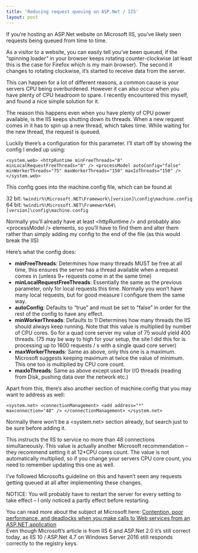 ```yaml
---
title: 'Reducing request queuing on ASP.Net / IIS'
layout: post
---
```


If you’re hosting an ASP.Net website on Microsoft IIS, you’ve likely seen requests being queued from time to time.

As a visitor to a website, you can easily tell you’ve been queued, if the “spinning loader” in your browser keeps rotating counter-clockwise (at least this is the case for Firefox which is my main browser). The second it changes to rotating clockwise, it’s started to receive data from the server.

This can happen for a lot of different reasons, a common cause is your servers CPU being overburdened. However it can also occur when you have plenty of CPU headroom to spare. I recently encountered this myself, and found a nice simple solution for it.

The reason this happens even when you have plenty of CPU power available, is the IIS keeps shutting down its threads. When a new request comes in it has to spin up a new thread, which takes time. While waiting for the new thread, the request is queued.

Luckily there’s a configuration for this parameter. I’ll start off by showing the config I ended up using:

`<system.web>
<httpRuntime minFreeThreads="8" minLocalRequestFreeThreads="8" />
<processModel autoConfig="false" minWorkerThreads="75" maxWorkerThreads="150" maxIoThreads="150" />
</system.web>`

This config goes into the machine.config file, which can be found at

32 bit: `%windir%\Microsoft.NET\Framework\[version]\config\machine.config`  
64 bit: `%windir%\Microsoft.NET\Framework64\[version]\config\machine.config`

Normally you’ll already have at least &lt;httpRuntime /&gt; and probably also &lt;processModel /&gt; elements, so you’ll have to find them and alter them rather than simply adding my config to the end of the file (as this would break the IIS)

Here’s what the config does:

- **minFreeThreads**: Determines how many threads MUST be free at all time, this ensures the server has a thread available when a request comes in (unless 9+ requests come in at the same time)
- **minLocalRequestFreeThreads**: Essentially the same as the previous parameter, only for local requests this time. Normally you won’t have many local requests, but for good measure I configure them the same way.
- **autoConfig**: Defaults to “true” and must be set to “false” in order for the rest of the config to have any effect.
- **minWorkerThreads**: Defaults to 1! Determines how many threads the IIS should always keep running. Note that this value is multiplied by number of CPU cores. So for a quad core server my value of 75 would yield 400 threads. (75 may be way to high for your setup, the site I did this for is processing up to 1600 requests / s with a single quad core server)
- **maxWorkerThreads**: Same as above, only this one is a maximum. Microsoft suggests keeping maximum at twice the value of minimum. This one too is multiplied by CPU core count.
- **maxIoThreads**: Same as above except used for I/O threads (reading from Disk, pushing data over the network etc.)

Apart from this, there’s also another section of machine.config that you may want to address as well:

`<system.net>
<connectionManagement>
<add address="*" maxconnection="48" />
</connectionManagement>
</system.net>`

Normally there won’t be a &lt;system.net&gt; section already, but search just to be sure before adding it.

This instructs the IIS to service no more than 48 connections simultaneously. This value is actually another Microsoft recommendation – they recommend setting it at 12\*CPU cores count. The value is not automatically multiplied, so if you change your servers CPU core count, you need to remember updating this one as well.

I’ve followed Microsofts guideline on this and haven’t seen any requests getting queued at all after implementing these changes.

NOTICE: You will probably have to restart the server for every setting to take effect – I only noticed a partly effect before restarting.

You can read more about the subject at Microsoft here: [Contention, poor performance, and deadlocks when you make calls to Web services from an ASP.NET application](https://support.microsoft.com/en-us/help/821268/contention,-poor-performance,-and-deadlocks-when-you-make-calls-to-web-services-from-an-asp.net-application)  
Even though Microsoft’s article is from IIS 6 and ASP.Net 2.0 it’s still correct today, as IIS 10 / ASP.Net 4.7 on Windows Server 2016 still responds correctly to the registry keys.